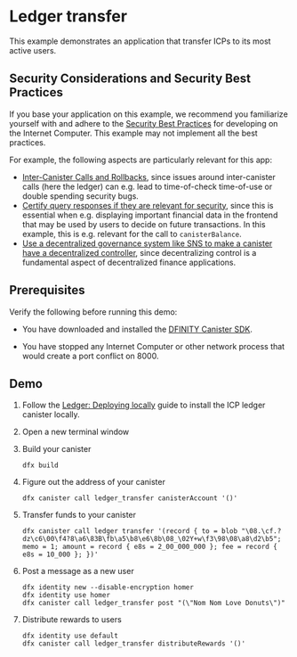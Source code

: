 # Ledger transfer

This example demonstrates an application that transfer ICPs to its most active users.

## Security Considerations and Security Best Practices

If you base your application on this example, we recommend you familiarize yourself with and adhere to the [Security Best Practices](https://internetcomputer.org/docs/current/references/security/) for developing on the Internet Computer. This example may not implement all the best practices.

For example, the following aspects are particularly relevant for this app:
* [Inter-Canister Calls and Rollbacks](https://internetcomputer.org/docs/current/references/security/rust-canister-development-security-best-practices/#inter-canister-calls-and-rollbacks), since issues around inter-canister calls (here the ledger) can e.g. lead to time-of-check time-of-use or double spending security bugs.
* [Certify query responses if they are relevant for security](https://internetcomputer.org/docs/current/references/security/general-security-best-practices#certify-query-responses-if-they-are-relevant-for-security), since this is essential when e.g. displaying important financial data in the frontend that may be used by users to decide on future transactions. In this example, this is e.g. relevant for the call to `canisterBalance`. 
* [Use a decentralized governance system like SNS to make a canister have a decentralized controller](https://internetcomputer.org/docs/current/references/security/rust-canister-development-security-best-practices#use-a-decentralized-governance-system-like-sns-to-make-a-canister-have-a-decentralized-controller), since decentralizing control is a fundamental aspect of decentralized finance applications.

## Prerequisites

Verify the following before running this demo:

*  You have downloaded and installed the [DFINITY Canister SDK](https://internetcomputer.org).

*  You have stopped any Internet Computer or other network process that would create a port conflict on 8000.

## Demo

1. Follow the [Ledger: Deploying locally](https://github.com/dfinity/ic/tree/master/rs/rosetta-api/ledger_canister#deploying-locally) guide to install the ICP ledger canister locally.

1. Open a new terminal window

1. Build your canister
   ```
   dfx build
   ```

1. Figure out the address of your canister
   ```
   dfx canister call ledger_transfer canisterAccount '()'
   ```

1. Transfer funds to your canister
   ```
   dfx canister call ledger transfer '(record { to = blob "\08.\cf.?dz\c6\00\f4?8\a6\83B\fb\a5\b8\e6\8b\08_\02Y+w\f3\98\08\a8\d2\b5"; memo = 1; amount = record { e8s = 2_00_000_000 }; fee = record { e8s = 10_000 }; })'
   ```

1. Post a message as a new user
   ```
   dfx identity new --disable-encryption homer
   dfx identity use homer
   dfx canister call ledger_transfer post "(\"Nom Nom Love Donuts\")"
   ```

1. Distribute rewards to users
   ```
   dfx identity use default
   dfx canister call ledger_transfer distributeRewards '()'
   ```
